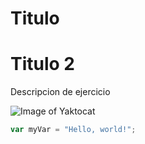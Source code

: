 # Titulo
# Titulo 2

Descripcion de ejercicio

![Image of Yaktocat](https://octodex.github.com/images/yaktocat.png)

``` javascript
var myVar = "Hello, world!";
```
